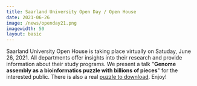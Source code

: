 ```yaml
---
title: Saarland University Open Day / Open House
date: 2021-06-26
image: /news/openday21.png
imagewidth: 50
layout: basic
---
```


Saarland University Open House is taking place virtually on Satuday, June 26, 2021.
All departments offer insights into their research and provide information about their study programs.
We present a talk "**Genome assembly as a bioinformatics puzzle with billions of pieces**" for the interested public. There is also a real [puzzle to download](/talks/puzzle.pdf). Enjoy!
